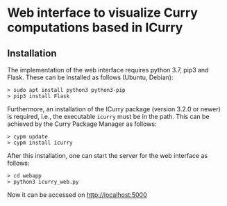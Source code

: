 # Web interface to visualize Curry computations based in ICurry

## Installation

The implementation of the web interface requires python 3.7, pip3 and Flask.
These can be installed as follows (Ubuntu, Debian):

    > sudo apt install python3 python3-pip
    > pip3 install Flask

Furthermore, an installation of the ICurry package (version 3.2.0 or newer)
is required, i.e., the executable `icurry` must be in the path.
This can be achieved by the Curry Package Manager as follows:

    > cypm update
    > cypm install icurry

After this installation, one can start the server for the web interface
as follows:

    > cd webapp
    > python3 icurry_web.py

Now it can be accessed on <http://localhost:5000>

